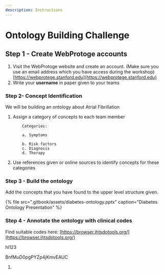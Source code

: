 ```yaml
---
description: Instructions
---
```


# Ontology Building Challenge

## Step 1 - Create WebProtoge accounts

1. Visit the WebProtoge website and create an account. \(Make sure you use an email address which you have access during the workshop\)  [https://webprotege.stanford.edu](https://webprotege.stanford.edu)
2. Write your **username** in paper given to your teams  

### Step 2- Concept Identification

We will be building an ontology about Atrial Fibrillation

1. Assign a category of concepts to each team member

           Categories:

           a. Symptoms

           b. Risk factors  
           c. Diagnosis  
           d. Therapy

2. Use references given or online sources to identify concepts for these categories

### Step 3 - Build the ontology

Add the concepts that you have found to the upper level structure given.

{% file src=".gitbook/assets/diabetes-ontology.pptx" caption="Diabetes Ontology Presentation" %}

### Step 4 - Annotate the ontology with clinical codes

Find suitable codes here: [https://browser.ihtsdotools.org/](https://browser.ihtsdotools.org/) 







hl123 

BnfMuD0pgPYZp4jKmvEAUC

   



1. 
